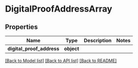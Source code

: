 # DigitalProofAddressArray

## Properties
Name | Type | Description | Notes
------------ | ------------- | ------------- | -------------
**digital_proof_address** | **object** |  | 

[[Back to Model list]](../README.md#documentation-for-models) [[Back to API list]](../README.md#documentation-for-api-endpoints) [[Back to README]](../README.md)

